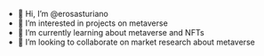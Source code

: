 - 👋 Hi, I’m @erosasturiano
- 👀 I’m interested in projects on metaverse
- 🌱 I’m currently learning about metaverse and NFTs
- 💞️ I’m looking to collaborate on market research about metaverse

<!---
erosasturiano/erosasturiano is a ✨ special ✨ repository because its `README.md` (this file) appears on your GitHub profile.
You can click the Preview link to take a look at your changes.
--->
